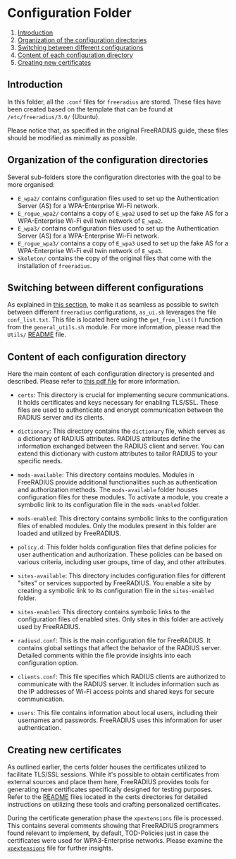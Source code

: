 # Configuration Folder

1. [Introduction](#introduction)
2. [Organization of the configuration directories](#organization-of-the-configuration-directories)
3. [Switching between different configurations](#switching-between-different-configurations)
4. [Content of each configuration directory](#content-of-each-configuration-directory)
5. [Creating new certificates](#creating-new-certificates)

## Introduction

In this folder, all the `.conf` files for `freeradius` are stored. These files have been created based on the template that can be found at `/etc/freeradius/3.0/` (Ubuntu).

Please notice that, as specified in the original FreeRADIUS guide, these files should be modified as minimally as possible.

## Organization of the configuration directories

Several sub-folders store the configuration directories with the goal to be more organised:

- `E_wpa2/` contains configuration files used to set up the Authentication Server (AS) for a WPA-Enterprise Wi-Fi network.
- `E_rogue_wpa2/` contains a copy of `E_wpa2` used to set up the fake AS for a WPA-Enterprise Wi-Fi evil twin network of `E_wpa2`.
- `E_wpa3/` contains configuration files used to set up the Authentication Server (AS) for a WPA-Enterprise Wi-Fi network.
- `E_rogue_wpa3/` contains a copy of `E_wpa3` used to set up the fake AS for a WPA-Enterprise Wi-Fi evil twin network of `E_wpa3`.
- `Skeleton/` contains the copy of the original files that come with the installation of `freeradius`.

## Switching between different configurations

As explained in [this section](../../Utils/README.md#getting-file-from-conf_listtxt), to make it as seamless as possible to switch between different `freeradius` configurations, `as_ui.sh` leverages the file `conf_list.txt`. This file is located here using the `get_from_list()` function from the `general_utils.sh` module. For more information, please read the `Utils/` [README](../../Utils/README.md) file.

## Content of each configuration directory

Here the main content of each configuration directory is presented and described. Please refer to [this pdf file](https://networkradius.com/doc/FreeRADIUS%20Technical%20Guide.pdf) for more information.

- `certs`: This directory is crucial for implementing secure communications. It holds certificates and keys necessary for enabling TLS/SSL. These files are used to authenticate and encrypt communication between the RADIUS server and its clients.

- `dictionary`: This directory contains the `dictionary` file, which serves as a dictionary of RADIUS attributes. RADIUS attributes define the information exchanged between the RADIUS client and server. You can extend this dictionary with custom attributes to tailor RADIUS to your specific needs.

- `mods-available`: This directory contains modules. Modules in FreeRADIUS provide additional functionalities such as authentication and authorization methods. The `mods-available` folder houses configuration files for these modules. To activate a module, you create a symbolic link to its configuration file in the `mods-enabled` folder.

- `mods-enabled`: This directory contains symbolic links to the configuration files of enabled modules. Only the modules present in this folder are loaded and utilized by FreeRADIUS.

- `policy.d`: This folder holds configuration files that define policies for user authentication and authorization. These policies can be based on various criteria, including user groups, time of day, and other attributes.

- `sites-available`: This directory includes configuration files for different "sites" or services supported by FreeRADIUS. You enable a site by creating a symbolic link to its configuration file in the `sites-enabled` folder.

- `sites-enabled`: This directory contains symbolic links to the configuration files of enabled sites. Only sites in this folder are actively used by FreeRADIUS.

- `radiusd.conf`: This is the main configuration file for FreeRADIUS. It contains global settings that affect the behavior of the RADIUS server. Detailed comments within the file provide insights into each configuration option.

- `clients.conf`: This file specifies which RADIUS clients are authorized to communicate with the RADIUS server. It includes information such as the IP addresses of Wi-Fi access points and shared keys for secure communication.

- `users`: This file contains information about local users, including their usernames and passwords. FreeRADIUS uses this information for user authentication.

## Creating new certificates

As outlined earlier, the certs folder houses the certificates utilized to facilitate TLS/SSL sessions. While it's possible to obtain certificates from external sources and place them here, FreeRADIUS provides tools for generating new certificates specifically designed for testing purposes. Refer to the [README](Skeleton/certs/README.md) files located in the certs directories for detailed instructions on utilizing these tools and crafting personalized certificates.

During the certificate generation phase the `xpextensions` file is processed. This contains several comments showing that FreeRADIUS programmers found relevant to implement, by default, TOD-Policies just in case the certificates were used for WPA3-Enterprise networks.
Please examine the [`xpextensions`](../Skeleton/certs/xpextensions) file for further insights.
